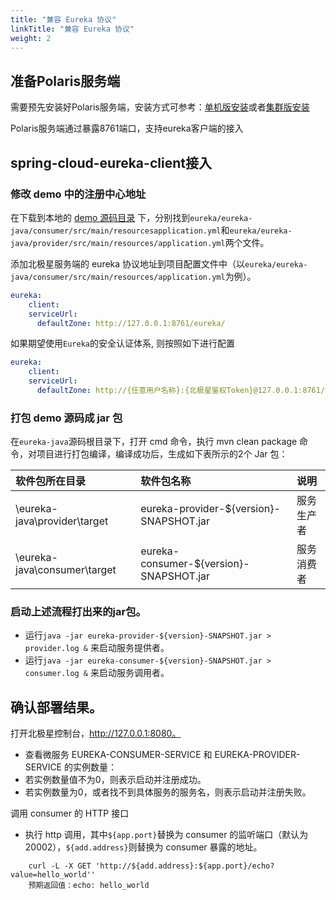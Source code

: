 ```yaml
---
title: "兼容 Eureka 协议"
linkTitle: "兼容 Eureka 协议"
weight: 2
---
```



## 准备Polaris服务端

需要预先安装好Polaris服务端，安装方式可参考：[单机版安装](/docs/使用指南/服务端安装/单机版安装/)或者[集群版安装](/docs/使用指南/服务端安装/集群版安装/)

Polaris服务端通过暴露8761端口，支持eureka客户端的接入

## spring-cloud-eureka-client接入

###  修改 demo 中的注册中心地址

在下载到本地的 [demo 源码目录](https://github.com/polarismesh/examples/tree/main/eureka/eureka-java) 下，分别找到`eureka/eureka-java/consumer/src/main/resourcesapplication.yml`和`eureka/eureka-java/provider/src/main/resources/application.yml`两个文件。

添加北极星服务端的 eureka 协议地址到项目配置文件中（以`eureka/eureka-java/consumer/src/main/resources/application.yml`为例）。
  ```yaml
  eureka:
      client:
      serviceUrl:
        defaultZone: http://127.0.0.1:8761/eureka/
  ```

如果期望使用`Eureka`的安全认证体系, 则按照如下进行配置
  ```yaml
  eureka:
      client:
      serviceUrl:
        defaultZone: http://{任意用户名称}:{北极星鉴权Token}@127.0.0.1:8761/eureka/
  ```

### 打包 demo 源码成 jar 包

在`eureka-java`源码根目录下，打开 cmd 命令，执行 mvn clean package 命令，对项目进行打包编译，编译成功后，生成如下表所示的2个 Jar 包：

|软件包所在目录|软件包名称|说明|
|:--|:--|:--|
|\eureka-java\provider\target|eureka-provider-${version}-SNAPSHOT.jar|服务生产者|
|\eureka-java\consumer\target|eureka-consumer-${version}-SNAPSHOT.jar|服务消费者|


### 启动上述流程打出来的jar包。

- 运行```java -jar eureka-provider-${version}-SNAPSHOT.jar > provider.log &``` 来启动服务提供者。
- 运行```java -jar eureka-consumer-${version}-SNAPSHOT.jar > consumer.log &``` 来启动服务调用者。

## 确认部署结果。

打开北极星控制台，http://127.0.0.1:8080。
- 查看微服务 EUREKA-CONSUMER-SERVICE 和 EUREKA-PROVIDER-SERVICE 的实例数量：
- 若实例数量值不为0，则表示启动并注册成功。
- 若实例数量为0，或者找不到具体服务的服务名，则表示启动并注册失败。

调用 consumer 的 HTTP 接口
- 执行 http 调用，其中`${app.port}`替换为 consumer 的监听端口（默认为20002），`${add.address}`则替换为 consumer 暴露的地址。
```shell
    curl -L -X GET 'http://${add.address}:${app.port}/echo?value=hello_world''
    预期返回值：echo: hello_world
```



